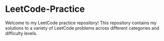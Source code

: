 # LeetCode-Practice
Welcome to my LeetCode practice repository! This repository contains my solutions to a variety of LeetCode problems across different categories and difficulty levels.
